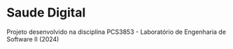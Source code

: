 # Saude Digital
Projeto desenvolvido na disciplina PCS3853 - Laboratório de Engenharia de Software II (2024)
